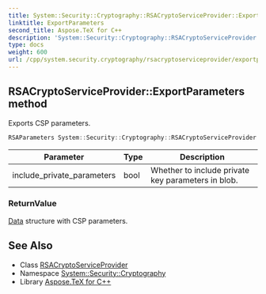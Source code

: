 ```yaml
---
title: System::Security::Cryptography::RSACryptoServiceProvider::ExportParameters method
linktitle: ExportParameters
second_title: Aspose.TeX for C++
description: 'System::Security::Cryptography::RSACryptoServiceProvider::ExportParameters method. Exports CSP parameters in C++.'
type: docs
weight: 600
url: /cpp/system.security.cryptography/rsacryptoserviceprovider/exportparameters/
---
```

## RSACryptoServiceProvider::ExportParameters method


Exports CSP parameters.

```cpp
RSAParameters System::Security::Cryptography::RSACryptoServiceProvider::ExportParameters(bool include_private_parameters) override
```


| Parameter | Type | Description |
| --- | --- | --- |
| include_private_parameters | bool | Whether to include private key parameters in blob. |

### ReturnValue

[Data](../../../system.data/) structure with CSP parameters.

## See Also

* Class [RSACryptoServiceProvider](../)
* Namespace [System::Security::Cryptography](../../)
* Library [Aspose.TeX for C++](../../../)
